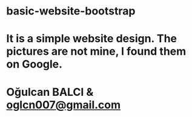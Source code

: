 # basic-website-bootstrap
# It is a simple website design. The pictures are not mine, I found them on Google.
# Oğulcan BALCI & oglcn007@gmail.com
